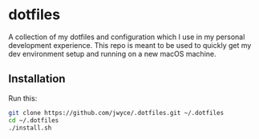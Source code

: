 # dotfiles

A collection of my dotfiles and configuration which I use in my personal development experience. This repo is meant to be used to quickly get my dev environment setup and running on a new macOS machine.

## Installation

Run this:

```sh
git clone https://github.com/jwyce/.dotfiles.git ~/.dotfiles
cd ~/.dotfiles
./install.sh
```
